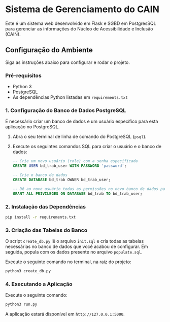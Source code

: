 # Sistema de Gerenciamento do CAIN

Este é um sistema web desenvolvido em Flask e SGBD em PostgresSQL para gerenciar as informações do Núcleo de Acessibilidade e Inclusão (CAIN).

## Configuração do Ambiente

Siga as instruções abaixo para configurar e rodar o projeto.

### Pré-requisitos

- Python 3
- PostgreSQL
- As dependências Python listadas em `requirements.txt`

### 1. Configuração do Banco de Dados PostgreSQL

É necessário criar um banco de dados e um usuário específico para esta aplicação no PostgreSQL.

1.  Abra o seu terminal de linha de comando do PostgreSQL (`psql`).
2.  Execute os seguintes comandos SQL para criar o usuário e o banco de dados:

    ```sql
    -- Crie um novo usuário (role) com a senha especificada
    CREATE USER bd_trab_user WITH PASSWORD 'password';

    -- Crie o banco de dados
    CREATE DATABASE bd_trab OWNER bd_trab_user;

    -- Dê ao novo usuário todas as permissões no novo banco de dados para confirmar.
    GRANT ALL PRIVILEGES ON DATABASE bd_trab TO bd_trab_user;
    ```

### 2. Instalação das Dependências

```bash
pip install -r requirements.txt
```

### 3. Criação das Tabelas do Banco

O script `create_db.py` lê o arquivo `init.sql` e cria todas as tabelas necessárias no banco de dados que você acabou de configurar. Em seguida, popula com os dados presente no arquivo `populate.sql`. 

Execute o seguinte comando no terminal, na raiz do projeto:

```bash
python3 create_db.py
```

### 4. Executando a Aplicação

Execute o seguinte comando:

```bash
python3 run.py
```

A aplicação estará disponível em `http://127.0.0.1:5000`.
